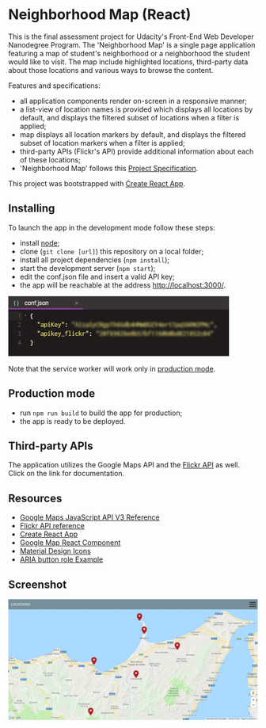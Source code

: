 # Neighborhood Map (React)

This is the final assessment project for Udacity's Front-End Web Developer Nanodegree Program. The 'Neighborhood Map' is a single page application featuring a map of student's neighborhood or a neighborhood the student would like to visit. The map include highlighted locations, third-party data about those locations and various ways to browse the content.

Features and specifications:

- all application components render on-screen in a responsive manner;
- a list-view of location names is provided which displays all locations by default, and displays the filtered subset of locations when a filter is applied;
- map displays all location markers by default, and displays the filtered subset of location markers when a filter is applied;
- third-party APIs (Flickr's API) provide additional information about each of these locations;
- 'Neighborhood Map' follows this [Project Specification](https://review.udacity.com/#!/rubrics/1351/view).

This project was bootstrapped with [Create React App](https://github.com/facebookincubator/create-react-app).

## Installing

To launch the app in the development mode follow these steps:
 
* install [node](https://nodejs.org/it/);
* clone (`git clone [url]`) this repository on a local folder;
* install all project dependencies (`npm install`);
* start the development server (`npm start`);
* edit the conf.json file and insert a valid API key;
* the app will be reachable at the address [http://localhost:3000/](http://localhost:3000/).

![A screenshot of the conf.json file](sh_01.PNG "conf.json")

Note that the service worker will work only in [production mode](#production-mode).

## Production mode

* run `npm run build` to build the app for production;
* the app is ready to be deployed.

## Third-party APIs

The application utilizes the Google Maps API and the [Flickr API](https://www.flickr.com/services/api/) as well. Click on the link for documentation.

## Resources

* [Google Maps JavaScript API V3 Reference](https://developers.google.com/maps/documentation/javascript/reference/3.exp/)
* [Flickr API reference](https://www.flickr.com/services/api/)
* [Create React App](https://github.com/elfiservice/neighborhood-map-react)
* [Google Map React Component](https://github.com/fullstackreact/google-maps-react)
* [Material Design Icons](https://materialdesignicons.com/icon/map-marker)
* [ARIA button role Example](https://www.w3.org/TR/2016/WD-wai-aria-practices-1.1-20160317/examples/button/button.html)

## Screenshot

![A screenshot of the application](sh_02.jpg "App screenshot")